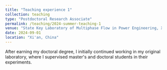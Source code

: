 ```yaml
---
title: "Teaching experience 1"
collection: teaching
type: "Postdoctoral Research Associate"
permalink: /teaching/2024-summer-teaching-1
venue: "State Key Laboratory of Multiphase Flow in Power Engineering, Xi’an Jiaotong University"
date: 2024-09-01
location: "Xi'an, China"
---
```

After earning my doctoral degree, I initially continued working in my original laboratory, where I supervised master's and doctoral students in their experiments.

